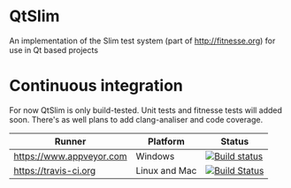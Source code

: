 # QtSlim
An implementation of the Slim test system (part of http://fitnesse.org) for use in Qt based projects

# Continuous integration

For now QtSlim is only build-tested. Unit tests and fitnesse tests will added soon. There's as well plans to add clang-analiser and code coverage.

| Runner | Platform | Status |
|--------|----------|--------|
| https://www.appveyor.com | Windows | [![Build status](https://ci.appveyor.com/api/projects/status/jj5oa6n0cls5puaw?svg=true)](https://ci.appveyor.com/project/chgans/qtslim) |
| https://travis-ci.org | Linux and Mac | [![Build Status](https://travis-ci.org/chgans/QtSlim.svg?branch=master)](https://travis-ci.org/chgans/QtSlim) |

